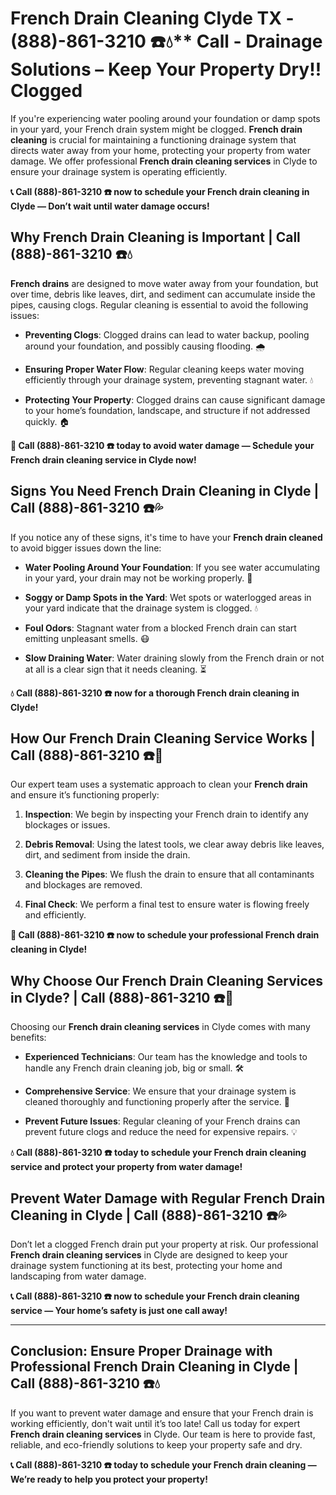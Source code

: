 # French Drain Cleaning Clyde TX - (888)-861-3210 ☎️💧** Call - Drainage Solutions – Keep Your Property Dry!! Clogged

If you're experiencing water pooling around your foundation or damp spots in your yard, your French drain system might be clogged. **French drain cleaning** is crucial for maintaining a functioning drainage system that directs water away from your home, protecting your property from water damage. We offer professional **French drain cleaning services** in Clyde to ensure your drainage system is operating efficiently.

**📞 Call (888)-861-3210 ☎️ now to schedule your French drain cleaning in Clyde — Don’t wait until water damage occurs!**

## **Why French Drain Cleaning is Important | Call (888)-861-3210 ☎️💧**

**French drains** are designed to move water away from your foundation, but over time, debris like leaves, dirt, and sediment can accumulate inside the pipes, causing clogs. Regular cleaning is essential to avoid the following issues:

- **Preventing Clogs**: Clogged drains can lead to water backup, pooling around your foundation, and possibly causing flooding. 🌧️
- **Ensuring Proper Water Flow**: Regular cleaning keeps water moving efficiently through your drainage system, preventing stagnant water. 💧
- **Protecting Your Property**: Clogged drains can cause significant damage to your home’s foundation, landscape, and structure if not addressed quickly. 🏠

**🚨 Call (888)-861-3210 ☎️ today to avoid water damage — Schedule your French drain cleaning service in Clyde now!**

## **Signs You Need French Drain Cleaning in Clyde | Call (888)-861-3210 ☎️💦**

If you notice any of these signs, it's time to have your **French drain cleaned** to avoid bigger issues down the line:

- **Water Pooling Around Your Foundation**: If you see water accumulating in your yard, your drain may not be working properly. 🌊
- **Soggy or Damp Spots in the Yard**: Wet spots or waterlogged areas in your yard indicate that the drainage system is clogged. 💧
- **Foul Odors**: Stagnant water from a blocked French drain can start emitting unpleasant smells. 😷
- **Slow Draining Water**: Water draining slowly from the French drain or not at all is a clear sign that it needs cleaning. ⏳

**💧 Call (888)-861-3210 ☎️ now for a thorough French drain cleaning in Clyde!**

## **How Our French Drain Cleaning Service Works | Call (888)-861-3210 ☎️🔧**

Our expert team uses a systematic approach to clean your **French drain** and ensure it’s functioning properly:

1. **Inspection**: We begin by inspecting your French drain to identify any blockages or issues.
2. **Debris Removal**: Using the latest tools, we clear away debris like leaves, dirt, and sediment from inside the drain.
3. **Cleaning the Pipes**: We flush the drain to ensure that all contaminants and blockages are removed.
4. **Final Check**: We perform a final test to ensure water is flowing freely and efficiently.

**🚨 Call (888)-861-3210 ☎️ now to schedule your professional French drain cleaning in Clyde!**

## **Why Choose Our French Drain Cleaning Services in Clyde? | Call (888)-861-3210 ☎️🌟**

Choosing our **French drain cleaning services** in Clyde comes with many benefits:

- **Experienced Technicians**: Our team has the knowledge and tools to handle any French drain cleaning job, big or small. 🛠️
- **Comprehensive Service**: We ensure that your drainage system is cleaned thoroughly and functioning properly after the service. 🔧
- **Prevent Future Issues**: Regular cleaning of your French drains can prevent future clogs and reduce the need for expensive repairs. 💡

**💧 Call (888)-861-3210 ☎️ today to schedule your French drain cleaning service and protect your property from water damage!**

## **Prevent Water Damage with Regular French Drain Cleaning in Clyde | Call (888)-861-3210 ☎️💦**

Don’t let a clogged French drain put your property at risk. Our professional **French drain cleaning services** in Clyde are designed to keep your drainage system functioning at its best, protecting your home and landscaping from water damage.

**📞 Call (888)-861-3210 ☎️ now to schedule your French drain cleaning service — Your home’s safety is just one call away!**

---

## **Conclusion: Ensure Proper Drainage with Professional French Drain Cleaning in Clyde | Call (888)-861-3210 ☎️💧**

If you want to prevent water damage and ensure that your French drain is working efficiently, don't wait until it’s too late! Call us today for expert **French drain cleaning services** in Clyde. Our team is here to provide fast, reliable, and eco-friendly solutions to keep your property safe and dry.

**📞 Call (888)-861-3210 ☎️ today to schedule your French drain cleaning — We’re ready to help you protect your property!**
